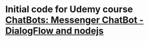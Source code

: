 # Initial code for Udemy course [ChatBots: Messenger ChatBot - DialogFlow and nodejs](https://www.udemy.com/chatbots/?couponCode=GITHUB)

